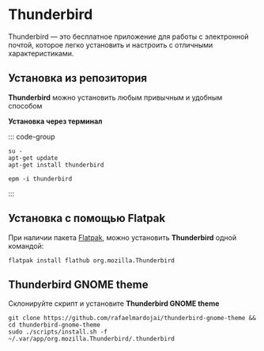 # Thunderbird

Thunderbird — это бесплатное приложение для работы с электронной почтой, которое легко установить и настроить с отличными характеристиками.

## Установка из репозитория

**Thunderbird** можно установить любым привычным и удобным способом

**Установка через терминал**

::: code-group

```shell[apt-get]
su -
apt-get update
apt-get install thunderbird
```
```shell[epm]
epm -i thunderbird
```
:::

## Установка c помощью Flatpak

При наличии пакета [Flatpak](/flatpak), можно установить **Thunderbird** одной командой:

```shell
flatpak install flathub org.mozilla.Thunderbird
```

## Thunderbird GNOME theme

Склонируйте скрипт и установите **Thunderbird GNOME theme**

```shell
git clone https://github.com/rafaelmardojai/thunderbird-gnome-theme && cd thunderbird-gnome-theme
sudo ./scripts/install.sh -f ~/.var/app/org.mozilla.Thunderbird/.thunderbird
```